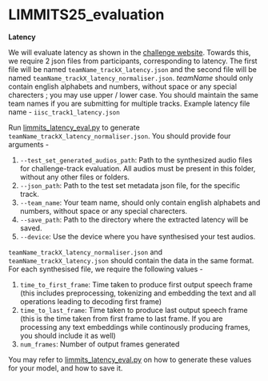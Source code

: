 # LIMMITS25_evaluation

**Latency**

We will evaluate latency as shown in the [challenge website](https://sites.google.com/view/limmits25/challenge/challenge-evaluation). Towards this, we require 2 json files from participants, corresponding to latency. The first file will be named ``teamName_trackX_latency.json`` and the second file will be named ``teamName_trackX_latency_normaliser.json``. _teamName_ should only contain english alphabets and numbers, without space or any special charecters ; you may use upper / lower case. You should maintain the same team names if you are submitting for multiple tracks. Example latency file name - ``iisc_track1_latency.json``

Run [limmits_latency_eval.py](limmits_latency_eval.py) to generate ``teamName_trackX_latency_normaliser.json``. You should provide four arguments - 
1. ``--test_set_generated_audios_path``: Path to the synthesized audio files for challenge-track evaluation. All audios must be present in this folder, without any other files or folders.
2. ``--json_path``: Path to the test set metadata json file, for the specific track.
3. ``--team_name``: Your team name, should only contain english alphabets and numbers, without space or any special charecters.
4. ``--save_path``: Path to the directory where the extracted latency will be saved.
5. ``--device``: Use the device where you have synthesised your test audios. 

``teamName_trackX_latency_normaliser.json`` and ``teamName_trackX_latency.json`` should contain the data in the same format. For each synthesised file, we require the following values - 
1. ``time_to_first_frame``: Time taken to produce first output speech frame (this includes preprocessing, tokenizing and embedding the text and all operations leading to decoding first frame) 
2. ``time_to_last_frame``: Time taken to produce last output speech frame (this is the time taken from first frame to last frame. If you are processing any text embeddings while continously producing frames, you should include it as well)
3. ``num_frames``: Number of output frames generated
   
You may refer to [limmits_latency_eval.py](limmits_latency_eval.py) on how to generate these values for your model, and how to save it.
